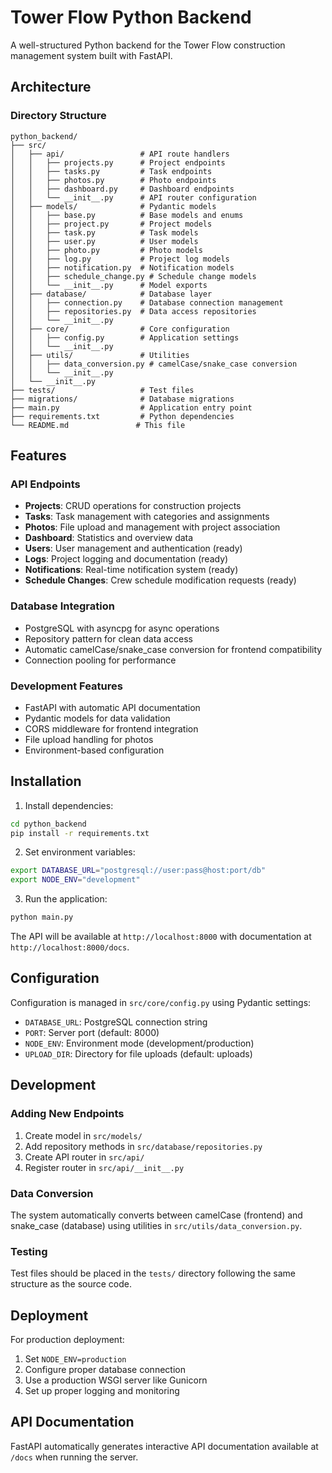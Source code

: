 # Tower Flow Python Backend

A well-structured Python backend for the Tower Flow construction management system built with FastAPI.

## Architecture

### Directory Structure

```
python_backend/
├── src/
│   ├── api/                 # API route handlers
│   │   ├── projects.py      # Project endpoints
│   │   ├── tasks.py         # Task endpoints  
│   │   ├── photos.py        # Photo endpoints
│   │   ├── dashboard.py     # Dashboard endpoints
│   │   └── __init__.py      # API router configuration
│   ├── models/              # Pydantic models
│   │   ├── base.py          # Base models and enums
│   │   ├── project.py       # Project models
│   │   ├── task.py          # Task models
│   │   ├── user.py          # User models
│   │   ├── photo.py         # Photo models
│   │   ├── log.py           # Project log models
│   │   ├── notification.py  # Notification models
│   │   ├── schedule_change.py # Schedule change models
│   │   └── __init__.py      # Model exports
│   ├── database/            # Database layer
│   │   ├── connection.py    # Database connection management
│   │   ├── repositories.py  # Data access repositories
│   │   └── __init__.py
│   ├── core/                # Core configuration
│   │   ├── config.py        # Application settings
│   │   └── __init__.py
│   ├── utils/               # Utilities
│   │   ├── data_conversion.py # camelCase/snake_case conversion
│   │   └── __init__.py
│   └── __init__.py
├── tests/                   # Test files
├── migrations/              # Database migrations
├── main.py                  # Application entry point
├── requirements.txt         # Python dependencies
└── README.md               # This file
```

## Features

### API Endpoints
- **Projects**: CRUD operations for construction projects
- **Tasks**: Task management with categories and assignments
- **Photos**: File upload and management with project association
- **Dashboard**: Statistics and overview data
- **Users**: User management and authentication (ready)
- **Logs**: Project logging and documentation (ready)
- **Notifications**: Real-time notification system (ready)
- **Schedule Changes**: Crew schedule modification requests (ready)

### Database Integration
- PostgreSQL with asyncpg for async operations
- Repository pattern for clean data access
- Automatic camelCase/snake_case conversion for frontend compatibility
- Connection pooling for performance

### Development Features
- FastAPI with automatic API documentation
- Pydantic models for data validation
- CORS middleware for frontend integration
- File upload handling for photos
- Environment-based configuration

## Installation

1. Install dependencies:
```bash
cd python_backend
pip install -r requirements.txt
```

2. Set environment variables:
```bash
export DATABASE_URL="postgresql://user:pass@host:port/db"
export NODE_ENV="development"
```

3. Run the application:
```bash
python main.py
```

The API will be available at `http://localhost:8000` with documentation at `http://localhost:8000/docs`.

## Configuration

Configuration is managed in `src/core/config.py` using Pydantic settings:

- `DATABASE_URL`: PostgreSQL connection string
- `PORT`: Server port (default: 8000)
- `NODE_ENV`: Environment mode (development/production)
- `UPLOAD_DIR`: Directory for file uploads (default: uploads)

## Development

### Adding New Endpoints

1. Create model in `src/models/`
2. Add repository methods in `src/database/repositories.py`
3. Create API router in `src/api/`
4. Register router in `src/api/__init__.py`

### Data Conversion

The system automatically converts between camelCase (frontend) and snake_case (database) using utilities in `src/utils/data_conversion.py`.

### Testing

Test files should be placed in the `tests/` directory following the same structure as the source code.

## Deployment

For production deployment:

1. Set `NODE_ENV=production`
2. Configure proper database connection
3. Use a production WSGI server like Gunicorn
4. Set up proper logging and monitoring

## API Documentation

FastAPI automatically generates interactive API documentation available at `/docs` when running the server.